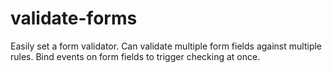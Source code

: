 # validate-forms
Easily set a form validator.
Can validate multiple form fields against multiple rules. Bind events on form fields to trigger checking at once.
